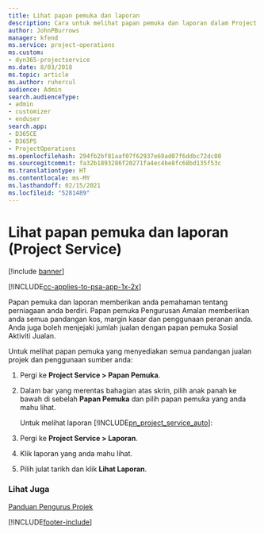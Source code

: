 ```yaml
---
title: Lihat papan pemuka dan laporan
description: Cara untuk melihat papan pemuka dan laporan dalam Project Service
author: JohnPBurrows
manager: kfend
ms.service: project-operations
ms.custom:
- dyn365-projectservice
ms.date: 8/03/2018
ms.topic: article
ms.author: ruhercul
audience: Admin
search.audienceType:
- admin
- customizer
- enduser
search.app:
- D365CE
- D365PS
- ProjectOperations
ms.openlocfilehash: 294fb2bf81aaf07f62937e69ad07f6ddbc72dc80
ms.sourcegitcommit: fa32b1893286f20271fa4ec4be8fc68bd135f53c
ms.translationtype: HT
ms.contentlocale: ms-MY
ms.lasthandoff: 02/15/2021
ms.locfileid: "5281489"
---
```

# <a name="view-dashboards-and-reports-project-service"></a>Lihat papan pemuka dan laporan (Project Service)

[!include [banner](../includes/psa-now-project-operations.md)]

[!INCLUDE[cc-applies-to-psa-app-1x-2x](../includes/cc-applies-to-psa-app-1x-2x.md)]

Papan pemuka dan laporan memberikan anda pemahaman tentang perniagaan anda berdiri. Papan pemuka Pengurusan Amalan memberikan anda semua pandangan kos, margin kasar dan penggunaan peranan anda. Anda juga boleh menjejaki jumlah jualan dengan papan pemuka Sosial Aktiviti Jualan.  
  
 Untuk melihat papan pemuka yang menyediakan semua pandangan jualan projek dan penggunaan sumber anda:  
  
1. Pergi ke **Project Service > Papan Pemuka**.  
  
2. Dalam bar yang merentas bahagian atas skrin, pilih anak panah ke bawah di sebelah **Papan Pemuka** dan pilih papan pemuka yang anda mahu lihat.  
  
   Untuk melihat laporan [!INCLUDE[pn_project_service_auto](../includes/pn-project-service-auto.md)]:  
  
3. Pergi ke **Project Service > Laporan**.  
  
4. Klik laporan yang anda mahu lihat.  
  
5. Pilih julat tarikh dan klik **Lihat Laporan**.  
  
### <a name="see-also"></a>Lihat Juga  
 [Panduan Pengurus Projek](../psa/project-manager-guide.md)


[!INCLUDE[footer-include](../includes/footer-banner.md)]